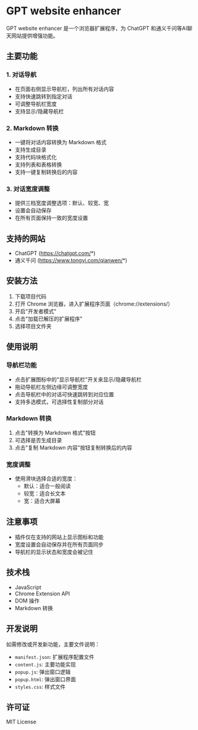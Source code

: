 # GPT website enhancer

GPT website enhancer 是一个浏览器扩展程序，为 ChatGPT 和通义千问等AI聊天网站提供增强功能。

## 主要功能

### 1. 对话导航
- 在页面右侧显示导航栏，列出所有对话内容
- 支持快速跳转到指定对话
- 可调整导航栏宽度
- 支持显示/隐藏导航栏

### 2. Markdown 转换
- 一键将对话内容转换为 Markdown 格式
- 支持生成目录
- 支持代码块格式化
- 支持列表和表格转换
- 支持一键复制转换后的内容

### 3. 对话宽度调整
- 提供三档宽度调整选项：默认、较宽、宽
- 设置会自动保存
- 在所有页面保持一致的宽度设置

## 支持的网站
- ChatGPT (https://chatgpt.com/*)
- 通义千问 (https://www.tongyi.com/qianwen/*)

## 安装方法

1. 下载项目代码
2. 打开 Chrome 浏览器，进入扩展程序页面（chrome://extensions/）
3. 开启"开发者模式"
4. 点击"加载已解压的扩展程序"
5. 选择项目文件夹

## 使用说明

### 导航栏功能
- 点击扩展图标中的"显示导航栏"开关来显示/隐藏导航栏
- 拖动导航栏左侧边缘可调整宽度
- 点击导航栏中的对话可快速跳转到对应位置
- 支持多选模式，可选择性复制部分对话

### Markdown 转换
1. 点击"转换为 Markdown 格式"按钮
2. 可选择是否生成目录
3. 点击"复制 Markdown 内容"按钮复制转换后的内容

### 宽度调整
- 使用滑块选择合适的宽度：
  - 默认：适合一般阅读
  - 较宽：适合长文本
  - 宽：适合大屏幕

## 注意事项
- 插件仅在支持的网站上显示图标和功能
- 宽度设置会自动保存并在所有页面同步
- 导航栏的显示状态和宽度会被记住

## 技术栈
- JavaScript
- Chrome Extension API
- DOM 操作
- Markdown 转换

## 开发说明
如需修改或开发新功能，主要文件说明：
- `manifest.json`: 扩展程序配置文件
- `content.js`: 主要功能实现
- `popup.js`: 弹出窗口逻辑
- `popup.html`: 弹出窗口界面
- `styles.css`: 样式文件

## 许可证
MIT License 